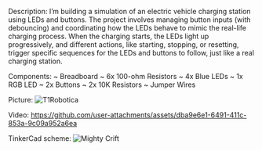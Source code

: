 Description: I’m building a simulation of an electric vehicle charging station using LEDs and buttons. The project involves managing button inputs (with debouncing) and coordinating how the LEDs behave to mimic the real-life charging process. When the charging starts, the LEDs light up progressively, and different actions, like starting, stopping, or resetting, trigger specific sequences for the LEDs and buttons to follow, just like a real charging station.

Components: 
~ Breadboard
~ 6x 100-ohm Resistors
~ 4x Blue LEDs
~ 1x RGB LED
~ 2x Buttons
~ 2x 10K Resistors
~ Jumper Wires 


Picture: 
![T1Robotica](https://github.com/user-attachments/assets/a8d814e0-a7f1-4e4c-a56c-ea0b2eee82f0)

Video:
https://github.com/user-attachments/assets/dba9e6e1-6491-411c-853a-9c09a952a6ea


TinkerCad scheme:
![Mighty Crift](https://github.com/user-attachments/assets/ea8d5a9b-986b-46db-93d8-6027a3e08c6c)


